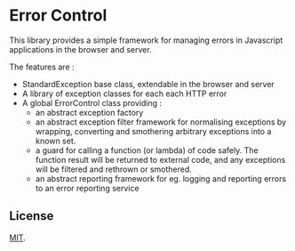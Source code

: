 # Error Control

This library provides a simple framework for managing errors in Javascript 
applications in the browser and server.

The features are :

* StandardException base class, extendable in the browser and server
* A library of exception classes for each each HTTP error
* A global ErrorControl class providing :
    * an abstract exception factory
    * an abstract exception filter framework for normalising exceptions by wrapping, converting and 
    smothering arbitrary exceptions into a known set.
    * a guard for calling a function (or lambda) of code safely. The function result will be returned 
    to external code, and any exceptions will be filtered and rethrown or smothered.
    * an abstract reporting framework for eg. logging and reporting errors to an error reporting service

## License

[MIT](LICENSE).
